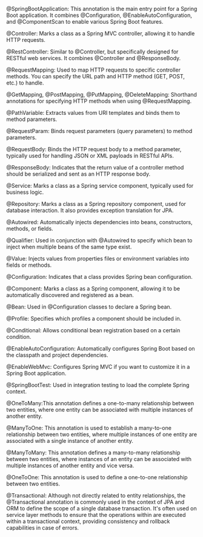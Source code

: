 @SpringBootApplication: This annotation is the main entry point for a Spring Boot application. It combines @Configuration, @EnableAutoConfiguration, and @ComponentScan to enable various Spring Boot features.

@Controller: Marks a class as a Spring MVC controller, allowing it to handle HTTP requests.

@RestController: Similar to @Controller, but specifically designed for RESTful web services. It combines @Controller and @ResponseBody.

@RequestMapping: Used to map HTTP requests to specific controller methods. You can specify the URL path and HTTP method (GET, POST, etc.) to handle.

@GetMapping, @PostMapping, @PutMapping, @DeleteMapping: Shorthand annotations for specifying HTTP methods when using @RequestMapping.

@PathVariable: Extracts values from URI templates and binds them to method parameters.

@RequestParam: Binds request parameters (query parameters) to method parameters.

@RequestBody: Binds the HTTP request body to a method parameter, typically used for handling JSON or XML payloads in RESTful APIs.

@ResponseBody: Indicates that the return value of a controller method should be serialized and sent as an HTTP response body.

@Service: Marks a class as a Spring service component, typically used for business logic.

@Repository: Marks a class as a Spring repository component, used for database interaction. It also provides exception translation for JPA.

@Autowired: Automatically injects dependencies into beans, constructors, methods, or fields.

@Qualifier: Used in conjunction with @Autowired to specify which bean to inject when multiple beans of the same type exist.

@Value: Injects values from properties files or environment variables into fields or methods.

@Configuration: Indicates that a class provides Spring bean configuration.

@Component: Marks a class as a Spring component, allowing it to be automatically discovered and registered as a bean.

@Bean: Used in @Configuration classes to declare a Spring bean.

@Profile: Specifies which profiles a component should be included in.

@Conditional: Allows conditional bean registration based on a certain condition.

@EnableAutoConfiguration: Automatically configures Spring Boot based on the classpath and project dependencies.

@EnableWebMvc: Configures Spring MVC if you want to customize it in a Spring Boot application.

@SpringBootTest: Used in integration testing to load the complete Spring context.

@OneToMany:This annotation defines a one-to-many relationship between two entities, where one entity can be associated with multiple instances of another entity.

@ManyToOne: This annotation is used to establish a many-to-one relationship between two entities, where multiple instances of one entity are associated with a single instance of another entity.

@ManyToMany: This annotation defines a many-to-many relationship between two entities, where instances of an entity can be associated with multiple instances of another entity and vice versa.

@OneToOne: This annotation is used to define a one-to-one relationship between two entities.

@Transactional: Although not directly related to entity relationships, the @Transactional annotation is commonly used in the context of JPA and ORM to define the scope of a single database transaction. It's often used on service layer methods to ensure that the operations within are executed within a transactional context, providing consistency and rollback capabilities in case of errors.


